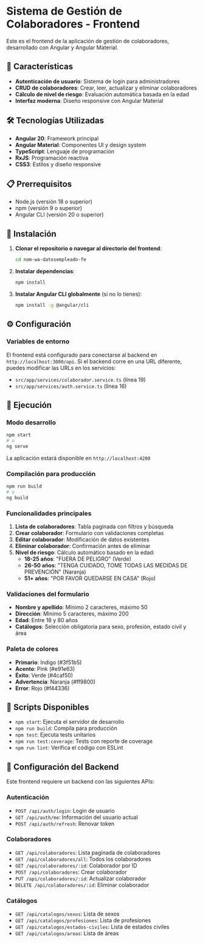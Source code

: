 # Sistema de Gestión de Colaboradores - Frontend

Este es el frontend de la aplicación de gestión de colaboradores, desarrollado con Angular y Angular Material.

## 🚀 Características

- **Autenticación de usuario**: Sistema de login para administradores
- **CRUD de colaboradores**: Crear, leer, actualizar y eliminar colaboradores
- **Cálculo de nivel de riesgo**: Evaluación automática basada en la edad
- **Interfaz moderna**: Diseño responsive con Angular Material

## 🛠️ Tecnologías Utilizadas

- **Angular 20**: Framework principal
- **Angular Material**: Componentes UI y design system
- **TypeScript**: Lenguaje de programación
- **RxJS**: Programación reactiva
- **CSS3**: Estilos y diseño responsive

## 📋 Prerrequisitos

- Node.js (versión 18 o superior)
- npm (versión 9 o superior)
- Angular CLI (versión 20 o superior)

## 🔧 Instalación

1. **Clonar el repositorio o navegar al directorio del frontend**:
   ```bash
   cd nom-wa-datosempleado-fe
   ```

2. **Instalar dependencias**:
   ```bash
   npm install
   ```

3. **Instalar Angular CLI globalmente** (si no lo tienes):
   ```bash
   npm install -g @angular/cli
   ```

## ⚙️ Configuración

### Variables de entorno

El frontend está configurado para conectarse al backend en `http://localhost:3000/api`. Si el backend corre en una URL diferente, puedes modificar las URLs en los servicios:

- `src/app/services/colaborador.service.ts` (línea 19)
- `src/app/services/auth.service.ts` (línea 16)


## 🚀 Ejecución

### Modo desarrollo

```bash
npm start
# o
ng serve
```

La aplicación estará disponible en `http://localhost:4200`

### Compilación para producción

```bash
npm run build
# o
ng build
```

### Funcionalidades principales

1. **Lista de colaboradores**: Tabla paginada con filtros y búsqueda
2. **Crear colaborador**: Formulario con validaciones completas
3. **Editar colaborador**: Modificación de datos existentes
4. **Eliminar colaborador**: Confirmación antes de eliminar
5. **Nivel de riesgo**: Cálculo automático basado en la edad:
   - **18-25 años**: "FUERA DE PELIGRO" (Verde)
   - **26-50 años**: "TENGA CUIDADO, TOME TODAS LAS MEDIDAS DE PREVENCIÓN" (Naranja)
   - **51+ años**: "POR FAVOR QUEDARSE EN CASA" (Rojo)

### Validaciones del formulario

- **Nombre y apellido**: Mínimo 2 caracteres, máximo 50
- **Dirección**: Mínimo 5 caracteres, máximo 200
- **Edad**: Entre 18 y 80 años
- **Catálogos**: Selección obligatoria para sexo, profesión, estado civil y área


### Paleta de colores

- **Primario**: Indigo (#3f51b5)
- **Acento**: Pink (#e91e63)
- **Éxito**: Verde (#4caf50)
- **Advertencia**: Naranja (#ff9800)
- **Error**: Rojo (#f44336)


## 📝 Scripts Disponibles

- `npm start`: Ejecuta el servidor de desarrollo
- `npm run build`: Compila para producción
- `npm test`: Ejecuta tests unitarios
- `npm run test:coverage`: Tests con reporte de coverage
- `npm run lint`: Verifica el código con ESLint

## 🔧 Configuración del Backend

Este frontend requiere un backend con las siguientes APIs:

### Autenticación
- `POST /api/auth/login`: Login de usuario
- `GET /api/auth/me`: Información del usuario actual
- `POST /api/auth/refresh`: Renovar token

### Colaboradores
- `GET /api/colaboradores`: Lista paginada de colaboradores
- `GET /api/colaboradores/all`: Todos los colaboradores
- `GET /api/colaboradores/:id`: Colaborador por ID
- `POST /api/colaboradores`: Crear colaborador
- `PUT /api/colaboradores/:id`: Actualizar colaborador
- `DELETE /api/colaboradores/:id`: Eliminar colaborador

### Catálogos
- `GET /api/catalogos/sexos`: Lista de sexos
- `GET /api/catalogos/profesiones`: Lista de profesiones
- `GET /api/catalogos/estados-civiles`: Lista de estados civiles
- `GET /api/catalogos/areas`: Lista de áreas


